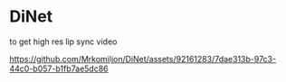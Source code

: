 # DiNet
to get high res lip sync video



https://github.com/Mrkomiljon/DiNet/assets/92161283/7dae313b-97c3-44c0-b057-b1fb7ae5dc86








